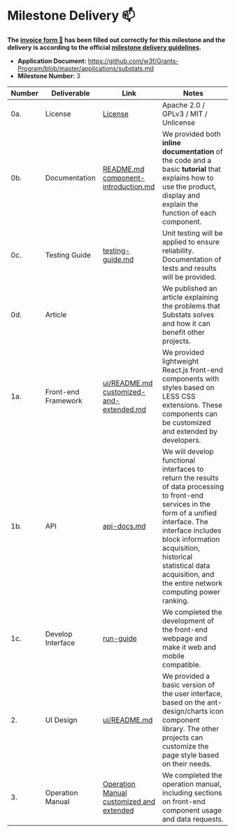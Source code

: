 # Milestone Delivery 📫

**The [invoice form 📝](https://docs.google.com/forms/d/e/1FAIpQLSfmNYaoCgrxyhzgoKQ0ynQvnNRoTmgApz9NrMp-hd8mhIiO0A/viewform) has been filled out correctly for this milestone and the delivery is according to the official [milestone delivery guidelines](https://github.com/w3f/Grants-Program/blob/master/docs/milestone-deliverables-guidelines.md).**

- **Application Document:** https://github.com/w3f/Grants-Program/blob/master/applications/substats.md
- **Milestone Number:** 3

| Number | Deliverable         | Link                                                         | Notes                                                        |
| ------ | ------------------- | ------------------------------------------------------------ | ------------------------------------------------------------ |
| 0a.    | License             | [License](https://github.com/CESSProject/substats/blob/master/LICENSE) | Apache 2.0 / GPLv3 / MIT / Unlicense                         |
| 0b.    | Documentation       | [README.md](https://github.com/CESSProject/substats/blob/master/README.md) <br /> [component-introduction.md](https://github.com/CESSProject/substats/blob/master/documents/component-introduction.md) | We provided both **inline documentation** of the code and a basic **tutorial** that explains how to use the product, display and explain the function of each component. |
| 0c.    | Testing Guide       | [testing-guide.md](https://github.com/CESSProject/substats/blob/master/documents/testing-guide.md) | Unit testing will be applied to ensure reliability. Documentation of tests and results will be provided. |
| 0d.    | Article             |                                                              | We published an article explaining the problems that Substats solves and how it can benefit other projects. |
| 1a.    | Front-end Framework | [ui/README.md](https://github.com/CESSProject/substats/blob/master/ui/README.md) <br />  [customized-and-extended.md](https://github.com/CESSProject/substats/blob/master/documents/customized-and-extended.md) | We provided lightweight React.js front-end components with styles based on LESS CSS extensions. These components can be customized and extended by developers. |
| 1b.    | API                 | [api-docs.md](https://github.com/CESSProject/substats/blob/master/documents/api-docs.md) | We will develop functional interfaces to return the results of data processing to front-end services in the form of a unified interface. The interface includes block information acquisition, historical statistical data acquisition, and the entire network computing power ranking. |
| 1c.    | Develop Interface   | [run-guide](https://github.com/CESSProject/substats#5-run-guide) | We completed the development of the front-end webpage and make it web and mobile compatible. |
| 2.     | UI Design           | [ui/README.md](https://github.com/CESSProject/substats/blob/master/ui/README.md) | We provided a basic version of the user interface, based on the ant-design/charts icon component library. The other projects can customize the page style based on their needs. |
| 3.     | Operation Manual    | [Operation Manual](https://github.com/CESSProject/substats/blob/master/README.md)  <br />  [customized and extended](https://github.com/CESSProject/substats/blob/master/documents/customized-and-extended.md) | We completed the operation manual, including sections on front-end component usage and data requests. |
